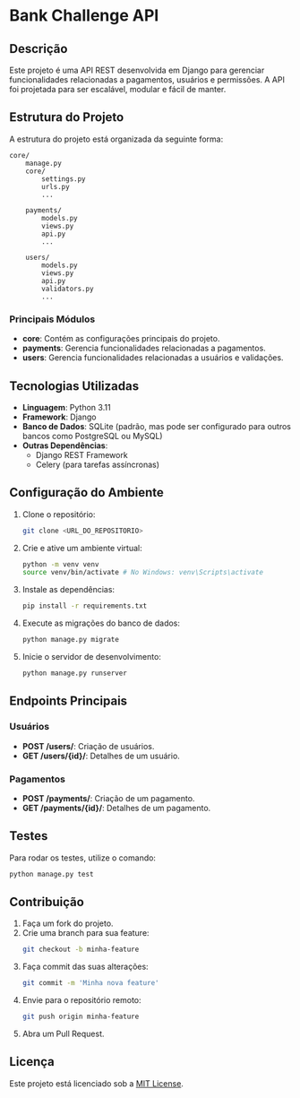 # Bank Challenge API

## Descrição

Este projeto é uma API REST desenvolvida em Django para gerenciar funcionalidades relacionadas a pagamentos, usuários e permissões. A API foi projetada para ser escalável, modular e fácil de manter.

## Estrutura do Projeto

A estrutura do projeto está organizada da seguinte forma:

```
core/
    manage.py
    core/
        settings.py
        urls.py
        ...

    payments/
        models.py
        views.py
        api.py
        ...

    users/
        models.py
        views.py
        api.py
        validators.py
        ...
```

### Principais Módulos

- **core**: Contém as configurações principais do projeto.
- **payments**: Gerencia funcionalidades relacionadas a pagamentos.
- **users**: Gerencia funcionalidades relacionadas a usuários e validações.

## Tecnologias Utilizadas

- **Linguagem**: Python 3.11
- **Framework**: Django
- **Banco de Dados**: SQLite (padrão, mas pode ser configurado para outros bancos como PostgreSQL ou MySQL)
- **Outras Dependências**: 
  - Django REST Framework
  - Celery (para tarefas assíncronas)

## Configuração do Ambiente

1. Clone o repositório:
   ```bash
   git clone <URL_DO_REPOSITORIO>
   ```

2. Crie e ative um ambiente virtual:
   ```bash
   python -m venv venv
   source venv/bin/activate # No Windows: venv\Scripts\activate
   ```

3. Instale as dependências:
   ```bash
   pip install -r requirements.txt
   ```

4. Execute as migrações do banco de dados:
   ```bash
   python manage.py migrate
   ```

5. Inicie o servidor de desenvolvimento:
   ```bash
   python manage.py runserver
   ```

## Endpoints Principais

### Usuários
- **POST /users/**: Criação de usuários.
- **GET /users/{id}/**: Detalhes de um usuário.

### Pagamentos
- **POST /payments/**: Criação de um pagamento.
- **GET /payments/{id}/**: Detalhes de um pagamento.

## Testes

Para rodar os testes, utilize o comando:
```bash
python manage.py test
```

## Contribuição

1. Faça um fork do projeto.
2. Crie uma branch para sua feature:
   ```bash
   git checkout -b minha-feature
   ```
3. Faça commit das suas alterações:
   ```bash
   git commit -m 'Minha nova feature'
   ```
4. Envie para o repositório remoto:
   ```bash
   git push origin minha-feature
   ```
5. Abra um Pull Request.

## Licença

Este projeto está licenciado sob a [MIT License](LICENSE).
